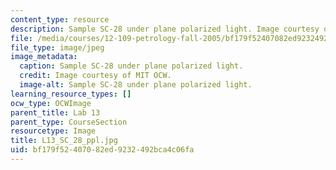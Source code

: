 ```yaml
---
content_type: resource
description: Sample SC-28 under plane polarized light. Image courtesy of MIT OCW.
file: /media/courses/12-109-petrology-fall-2005/bf179f52407082ed9232492bca4c06fa_L13_SC_28_ppl.jpg
file_type: image/jpeg
image_metadata:
  caption: Sample SC-28 under plane polarized light.
  credit: Image courtesy of MIT OCW.
  image-alt: Sample SC-28 under plane polarized light.
learning_resource_types: []
ocw_type: OCWImage
parent_title: Lab 13
parent_type: CourseSection
resourcetype: Image
title: L13_SC_28_ppl.jpg
uid: bf179f52-4070-82ed-9232-492bca4c06fa
---
```

